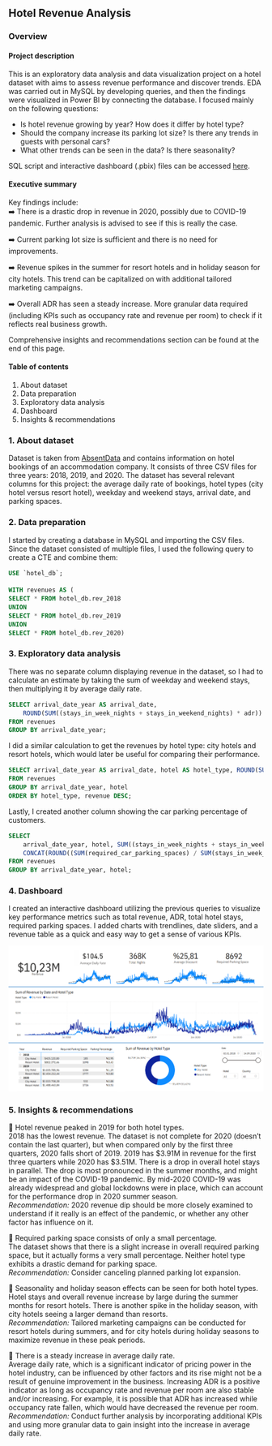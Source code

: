 ## Hotel Revenue Analysis

### Overview

#### Project description

This is an exploratory data analysis and data visualization project on a hotel dataset with aims to assess revenue performance and discover trends. EDA was carried out in MySQL by developing queries, and then the findings were visualized in Power BI by connecting the database. I focused mainly on the following questions:

- Is hotel revenue growing by year? How does it differ by hotel type?
- Should the company increase its parking lot size? Is there any trends in guests with personal cars?
- What other trends can be seen in the data? Is there seasonality?

SQL script and interactive dashboard (.pbix) files can be accessed [here](https://github.com/dorukalkan/dorukalkan.github.io/tree/main/projects/hotel_rev_analysis_appx).

#### Executive summary
Key findings include:  
➡️ There is a drastic drop in revenue in 2020, possibly due to COVID-19 pandemic. Further analysis is advised to see if this is really the case.

➡️ Current parking lot size is sufficient and there is no need for improvements.

➡️ Revenue spikes in the summer for resort hotels and in holiday season for city hotels. This trend can be capitalized on with additional tailored marketing campaigns.

➡️ Overall ADR has seen a steady increase. More granular data required (including KPIs such as occupancy rate and revenue per room) to check if it reflects real business growth.

Comprehensive insights and recommendations section can be found at the end of this page.

#### Table of contents

1. About dataset
2. Data preparation
3. Exploratory data analysis
4. Dashboard
5. Insights & recommendations

### 1. About dataset

Dataset is taken from [AbsentData](https://absentdata.com) and contains information on hotel bookings of an accommodation company. It consists of three CSV files for three years: 2018, 2019, and 2020. The dataset has several relevant columns for this project: the average daily rate of bookings, hotel types (city hotel versus resort hotel), weekday and weekend stays, arrival date, and parking spaces.

### 2. Data preparation

I started by creating a database in MySQL and importing the CSV files. Since the dataset consisted of multiple files, I used the following query to create a CTE and combine them:

````SQL
USE `hotel_db`; 

WITH revenues AS ( 
SELECT * FROM hotel_db.rev_2018 
UNION 
SELECT * FROM hotel_db.rev_2019 
UNION 
SELECT * FROM hotel_db.rev_2020)
````

### 3. Exploratory data analysis

There was no separate column displaying revenue in the dataset, so I had to calculate an estimate by taking the sum of weekday and weekend stays, then multiplying it by average daily rate.

````SQL
SELECT arrival_date_year AS arrival_date, 
	ROUND(SUM((stays_in_week_nights + stays_in_weekend_nights) * adr)) AS revenue 
FROM revenues 
GROUP BY arrival_date_year;
````

I did a similar calculation to get the revenues by hotel type: city hotels and resort hotels, which would later be useful for comparing their performance.

````SQL
SELECT arrival_date_year AS arrival_date, hotel AS hotel_type, ROUND(SUM((stays_in_week_nights + stays_in_weekend_nights) * adr)) AS revenue 
FROM revenues 
GROUP BY arrival_date_year, hotel 
ORDER BY hotel_type, revenue DESC;
````

Lastly, I created another column showing the car parking percentage of customers.

````SQL
SELECT 
	arrival_date_year, hotel, SUM((stays_in_week_nights + stays_in_weekend _nights) * adr) AS revenue, 
	CONCAT(ROUND((SUM(required_car_parking_spaces) / SUM(stays_in_week_nights + stays_in_weekend_nights)) * 100, 2), '%') AS parking_percentage 
FROM revenues 
GROUP BY arrival_date_year, hotel;
````

### 4. Dashboard

I created an interactive dashboard utilizing the previous queries to visualize key performance metrics such as total revenue, ADR, total hotel stays, required parking spaces. I added charts with trendlines, date sliders, and a revenue table as a quick and easy way to get a sense of various KPIs.

<a href="https://raw.githubusercontent.com/dorukalkan/dorukalkan.github.io/refs/heads/main/assets/hotel_rev_analysis_appx/hotel_rev_dashboard.png" target="_blank">
  <img src="/projects/hotel_rev_analysis_appx/hotel_rev_dashboard.png" alt="Final interactive Power BI dashboard">
</a>

### 5. Insights & recommendations

📌 Hotel revenue peaked in 2019 for both hotel types.  
2018 has the lowest revenue. The dataset is not complete for 2020 (doesn’t contain the last quarter), but when compared only by the first three quarters, 2020 falls short of 2019. 2019 has $3.91M in revenue for the first three quarters while 2020 has $3.51M. There is a drop in overall hotel stays in parallel. The drop is most pronounced in the summer months, and might be an impact of the COVID-19 pandemic. By mid-2020 COVID-19 was already widespread and global lockdowns were in place, which can account for the performance drop in 2020 summer season.  
_Recommendation:_ 2020 revenue dip should be more closely examined to understand if it really is an effect of the pandemic, or whether any other factor has influence on it.

📌 Required parking space consists of only a small percentage.  
The dataset shows that there is a slight increase in overall required parking space, but it actually forms a very small percentage. Neither hotel type exhibits a drastic demand for parking space.  
_Recommendation:_ Consider canceling planned parking lot expansion.

📌 Seasonality and holiday season effects can be seen for both hotel types.  
Hotel stays and overall revenue increase by large during the summer months for resort hotels. There is another spike in the holiday season, with city hotels seeing a larger demand than resorts.  
_Recommendation:_ Tailored marketing campaigns can be conducted for resort hotels during summers, and for city hotels during holiday seasons to maximize revenue in these peak periods.

📌 There is a steady increase in average daily rate.  
Average daily rate, which is a significant indicator of pricing power in the hotel industry, can be influenced by other factors and its rise might not be a result of genuine improvement in the business. Increasing ADR is a positive indicator as long as occupancy rate and revenue per room are also stable and/or increasing. For example, it is possible that ADR has increased while occupancy rate fallen, which would have decreased the revenue per room.  
_Recommendation:_ Conduct further analysis by incorporating additional KPIs and using more granular data to gain insight into the increase in average daily rate.
